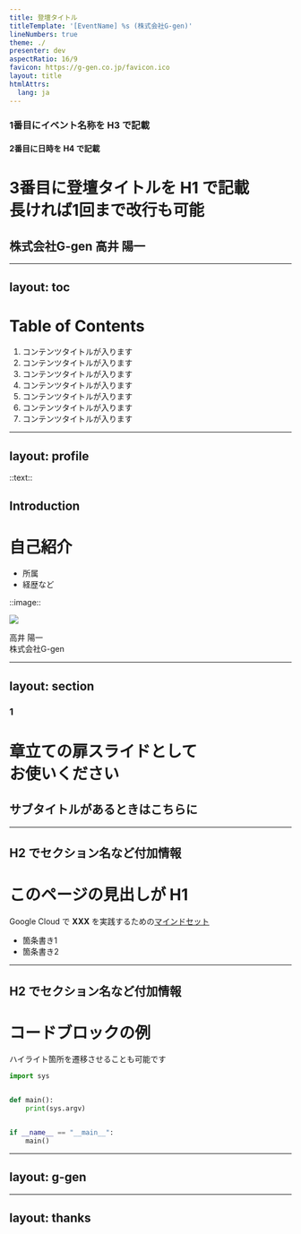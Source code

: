 ```yaml
---
title: 登壇タイトル
titleTemplate: '[EventName] %s (株式会社G-gen)'
lineNumbers: true
theme: ./
presenter: dev
aspectRatio: 16/9
favicon: https://g-gen.co.jp/favicon.ico
layout: title
htmlAttrs:
  lang: ja
---
```


### 1番目にイベント名称を H3 で記載

#### 2番目に日時を H4 で記載

# 3番目に登壇タイトルを H1 で記載 <br> 長ければ1回まで改行も可能

## 株式会社G-gen 高井 陽一


---
layout: toc
---

# Table of Contents

1. コンテンツタイトルが入ります
2. コンテンツタイトルが入ります
3. コンテンツタイトルが入ります
4. コンテンツタイトルが入ります
5. コンテンツタイトルが入ります
6. コンテンツタイトルが入ります
7. コンテンツタイトルが入ります


---
layout: profile
---

::text::

## Introduction

# 自己紹介

- 所属
- 経歴など

::image::

<img src="https://media.p3ac0ck.net/icons/PyConAPAC2023.jpg" />

高井 陽一  
株式会社G-gen


---
layout: section
---

### 1

# 章立ての扉スライドとして <br /> お使いください

## サブタイトルがあるときはこちらに


---

## H2 でセクション名など付加情報

# このページの見出しが H1

Google Cloud で **XXX** を実践するための[マインドセット](https://g-gen.co.jp)

- 箇条書き1
- 箇条書き2


---

## H2 でセクション名など付加情報

# コードブロックの例

ハイライト箇所を遷移させることも可能です

```python {all|4-5|8-9|all}
import sys


def main():
    print(sys.argv)


if __name__ == "__main__":
    main()
```


---
layout: g-gen
---



<!--
最後に、私の所属である株式会社G-genと提供するサービスについて、簡単にご紹介させていただきます。
-->

---
layout: thanks
---



<!--
ありがとうございました
-->
